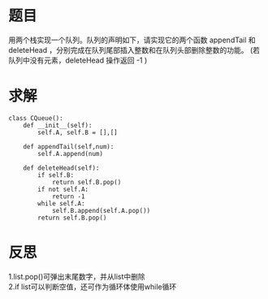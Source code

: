 # 题目
用两个栈实现一个队列。队列的声明如下，请实现它的两个函数 appendTail 和 deleteHead ，分别完成在队列尾部插入整数和在队列头部删除整数的功能。
(若队列中没有元素，deleteHead 操作返回 -1 )

# 求解  
``` 
class CQueue():
    def __init__(self):
        self.A, self.B = [],[]
    
    def appendTail(self,num):
        self.A.append(num)
    
    def deleteHead(self):
        if self.B:
            return self.B.pop()
        if not self.A:
            return -1
        while self.A:
            self.B.append(self.A.pop())
        return self.B.pop()
```

# 反思
1.list.pop()可弹出末尾数字，并从list中删除  
2.if list可以判断空值，还可作为循环体使用while循环  
